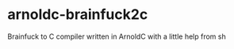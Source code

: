 arnoldc-brainfuck2c
===================

Brainfuck to C compiler written in ArnoldC with a little help from sh
